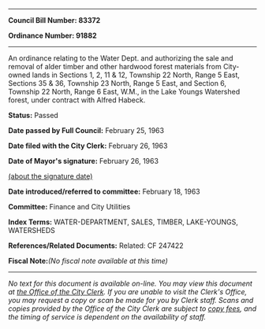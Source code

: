 

********

**Council Bill Number: 83372**
   
**Ordinance Number: 91882**
********

 An ordinance relating to the Water Dept. and authorizing the sale and removal of alder timber and other hardwood forest materials from City-owned lands in Sections 1, 2, 11 & 12, Township 22 North, Range 5 East, Sections 35 & 36, Township 23 North, Range 5 East, and Section 6, Township 22 North, Range 6 East, W.M., in the Lake Youngs Watershed forest, under contract with Alfred Habeck.

**Status:** Passed
   
**Date passed by Full Council:** February 25, 1963
   
**Date filed with the City Clerk:** February 26, 1963
   
**Date of Mayor's signature:** February 26, 1963
   
[(about the signature date)](/~public/approvaldate.htm)
   
   
   
**Date introduced/referred to committee:** February 18, 1963
   
**Committee:** Finance and City Utilities
   
   
**Index Terms:** WATER-DEPARTMENT, SALES, TIMBER, LAKE-YOUNGS, WATERSHEDS

**References/Related Documents:** Related: CF 247422

**Fiscal Note:**_(No fiscal note available at this time)_
********

_No text for this document is available on-line. You may view this document at [the Office of the City Clerk](http://www.seattle.gov/leg/clerk/contactUs.htm). If you are unable to visit the Clerk's Office, you may request a copy or scan be made for you by Clerk staff. Scans and copies provided by the Office of the City Clerk are subject to [copy fees](http://clerk.seattle.gov/~public/clerkfees.htm), and the timing of service is dependent on the availability of staff._

